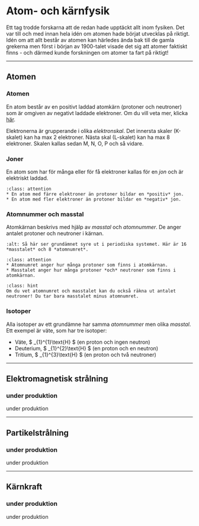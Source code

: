 # Atom- och kärnfysik

Ett tag trodde forskarna att de redan hade upptäckt allt inom fysiken. Det var till och med innan hela idén om atomen hade börjat utvecklas på riktigt. Idén om att allt består av atomen kan härledes ända bak till de gamla grekerna men först i början av 1900-talet visade det sig att atomer faktiskt finns - och därmed kunde forskningen om atomer ta fart på riktigt!

_____________________________________________

## Atomen

### Atomen

En atom består av en positivt laddad atomkärn (protoner och neutroner) som är omgiven av negativt laddade elektroner. Om du vill veta mer, klicka <a href='https://mentiphy.se/kurser/fysik-9/materia.html#atomer-och-molekyler'>här</a>.

Elektronerna är grupperande i olika *elektronskal*. Det innersta skaler (K-skalet) kan ha max 2 elektroner. Nästa skal (L-skalet) kan ha max 8 elektroner. Skalen kallas sedan M, N, O, P och så vidare.

### Joner

En atom som har för många eller för få elektroner kallas för en *jon* och är elektriskt laddad.

```{admonition} Kom ihåg
:class: attention
* En atom med färre elektroner än protoner bildar en *positiv* jon.
* En atom med fler elektroner än protoner bildar en *negativ* jon.
```

### Atomnummer och masstal

Atomkärnan beskrivs med hjälp av *masstal* och *atomnummer*. De anger antalet protoner och neutroner i kärnan.

```{image} img/AK_Atomnummer_och_masstal.png
:alt: Så här ser grundämnet syre ut i periodiska systemet. Här är 16 *masstalet* och 8 *atomnumret*.
```

```{admonition} Kom ihåg
:class: attention
* Atomnumret anger hur många protoner som finns i atomkärnan.
* Masstalet anger hur många protoner *och* neutroner som finns i atomkärnan.
```

```{admonition} Tips
:class: hint
Om du vet atomnumret och masstalet kan du också räkna ut antalet neutroner! Du tar bara masstalet minus atomnumret.
```

### Isotoper

Alla isotoper av ett grundämne har samma *atomnummer* men olika *masstal*. Ett exempel är väte, som har tre isotoper:

* Väte, $ _{1}^{1}\text{H} $ (en proton och ingen neutron)
* Deuterium, $ _{1}^{2}\text{H} $ (en proton och en neutron)
* Tritium, $ _{1}^{3}\text{H} $ (en proton och två neutroner)

_____________________________________________

## Elektromagnetisk strålning

### under produktion

under produktion

_____________________________________________

## Partikelstrålning

### under produktion

under produktion

_____________________________________________

## Kärnkraft

### under produktion

under produktion



